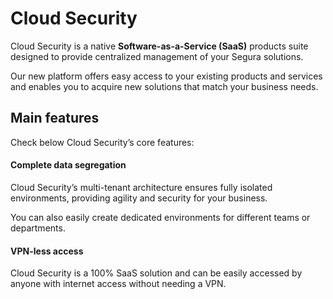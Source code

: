 # Cloud Security

Cloud Security is a native **Software-as-a-Service (SaaS)** products suite designed to provide centralized management of your Segura solutions. 

Our new platform offers easy access to your existing products and services and enables you to acquire new solutions that match your business needs.

## Main features

Check below Cloud Security’s core features:

#### Complete data segregation


Cloud Security’s multi-tenant architecture ensures fully isolated environments, providing agility and security for your business.

You can also easily create dedicated environments for different teams or departments.

#### VPN-less access 
Cloud Security is a 100% SaaS solution and can be easily accessed by anyone with internet access without needing a VPN.

